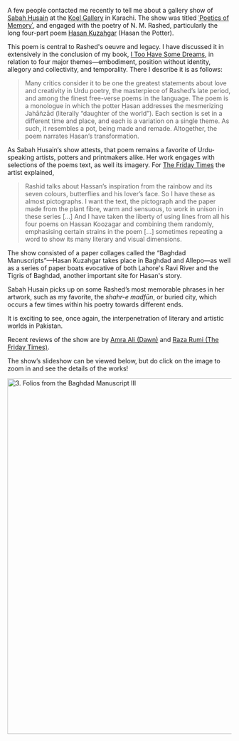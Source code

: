 <!--
.. title: N. M. Rashed in the Art Gallery
.. slug: n-m-rashed-in-the-art-gallery
.. date: 2015-9-16 12:29:42 UTC-05:00
.. tags: rashed art sabah_husain
.. category:
.. link:
.. description:
.. type: text
-->

A few people contacted me recently to tell me about a gallery show of
[Sabah Husain](http://www.sabahhusain.com/) at the [Koel
Gallery](http://www.koel.com.pk/) in Karachi. The show was titled
[ʿPoetics of
Memoryʾ](http://www.koelgallery.com/xhtml/exhibition/27_poetics_of_memory_by_sabah_husain/index.html),
and engaged with the poetry of N. M. Rashed, particularly the long
four-part poem [Hasan Kuzahgar](link://itoohavesomedreams/poem_26/)
(Hasan the Potter).

This poem is central to Rashed's oeuvre and legacy. I have discussed it
in extensively in the conclusion of my book, [I Too Have Some
Dreams](link://itoohavesomedreams/), in relation to four major
themes—embodiment, position without identity, allegory and collectivity,
and temporality. There I describe it is as follows:

> Many critics consider it to be one the greatest statements about love
> and creativity in Urdu poetry, the masterpiece of Rashed’s late
> period, and among the finest free-verse poems in the language. The
> poem is a monologue in which the potter Ḥasan addresses the
> mesmerizing Jahāñzād (literally “daughter of the world”). Each section
> is set in a different time and place, and each is a variation on a
> single theme. As such, it resembles a pot, being made and remade.
> Altogether, the poem narrates Hasan’s transformation.

As Sabah Husain‘s show attests, that poem remains a favorite of
Urdu-speaking artists, potters and printmakers alike. Her work engages
with selections of the poems text, as well its imagery. For [The Friday
Times](http://www.thefridaytimes.com/tft/the-poetics-of-memory/) the
artist explained,

> Rashid talks about Hassan’s inspiration from the rainbow and its seven
> colours, butterflies and his lover’s face. So I have these as almost
> pictographs. I want the text, the pictograph and the paper made from
> the plant fibre, warm and sensuous, to work in unison in these series
> […] And I have taken the liberty of using lines from all his four
> poems on Hassan Koozagar and combining them randomly, emphasising
> certain strains in the poem […] sometimes repeating a word to show its
> many literary and visual dimensions.

The show consisted of a paper collages called the “Baghdad
Manuscripts”—Hasan Kuzahgar takes place in Baghdad and Allepo—as well as
a series of paper boats evocative of both Lahore's Ravi River and the
Tigris of Baghdad, another important site for Hasan's story.

Sabah Husain picks up on some Rashed’s most memorable phrases in her
artwork, such as my favorite, the *shahr-e madfūn*, or buried city, which
occurs a few times within his poetry towards different ends.

It is exciting to see, once again, the interpenetration of literary and
artistic worlds in Pakistan.

Recent reviews of the show are by [Amra Ali
(Dawn)](http://epaper.dawn.com/DetailNews.php?StoryText=30_08_2015_430_004)
and [Raza Rumi (The Friday
Times)](http://www.thefridaytimes.com/tft/journey-to-change/).

The show’s slideshow can be viewed below, but do click on the image to zoom in and see the details of the works!

<a data-flickr-embed="true" data-context="true"  href="https://www.flickr.com/photos/122122605@N06/20398504221/in/album-72157656881879516/" title="3. Folios from the Baghdad Manuscript III"><img src="https://farm1.staticflickr.com/558/20398504221_1a9544accd_c.jpg" width="531" height="800" alt="3. Folios from the Baghdad Manuscript III"></a><script async src="//embedr.flickr.com/assets/client-code.js" charset="utf-8"></script>
